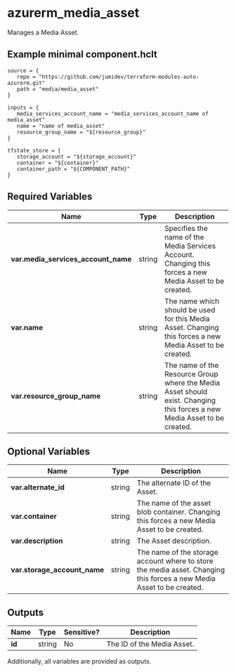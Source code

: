 # azurerm_media_asset

Manages a Media Asset.

## Example minimal component.hclt

```hcl
source = {
   repo = "https://github.com/jumidev/terraform-modules-auto-azurerm.git" 
   path = "media/media_asset" 
}

inputs = {
   media_services_account_name = "media_services_account_name of media_asset" 
   name = "name of media_asset" 
   resource_group_name = "${resource_group}" 
}

tfstate_store = {
   storage_account = "${storage_account}" 
   container = "${container}" 
   container_path = "${COMPONENT_PATH}" 
}

```

## Required Variables

| Name | Type |  Description |
| ---- | --------- |  ----------- |
| **var.media_services_account_name** | string |  Specifies the name of the Media Services Account. Changing this forces a new Media Asset to be created. | 
| **var.name** | string |  The name which should be used for this Media Asset. Changing this forces a new Media Asset to be created. | 
| **var.resource_group_name** | string |  The name of the Resource Group where the Media Asset should exist. Changing this forces a new Media Asset to be created. | 

## Optional Variables

| Name | Type |  Description |
| ---- | --------- |  ----------- |
| **var.alternate_id** | string |  The alternate ID of the Asset. | 
| **var.container** | string |  The name of the asset blob container. Changing this forces a new Media Asset to be created. | 
| **var.description** | string |  The Asset description. | 
| **var.storage_account_name** | string |  The name of the storage account where to store the media asset. Changing this forces a new Media Asset to be created. | 



## Outputs

| Name | Type | Sensitive? | Description |
| ---- | ---- | --------- | --------- |
| **id** | string | No  | The ID of the Media Asset. | 

Additionally, all variables are provided as outputs.
